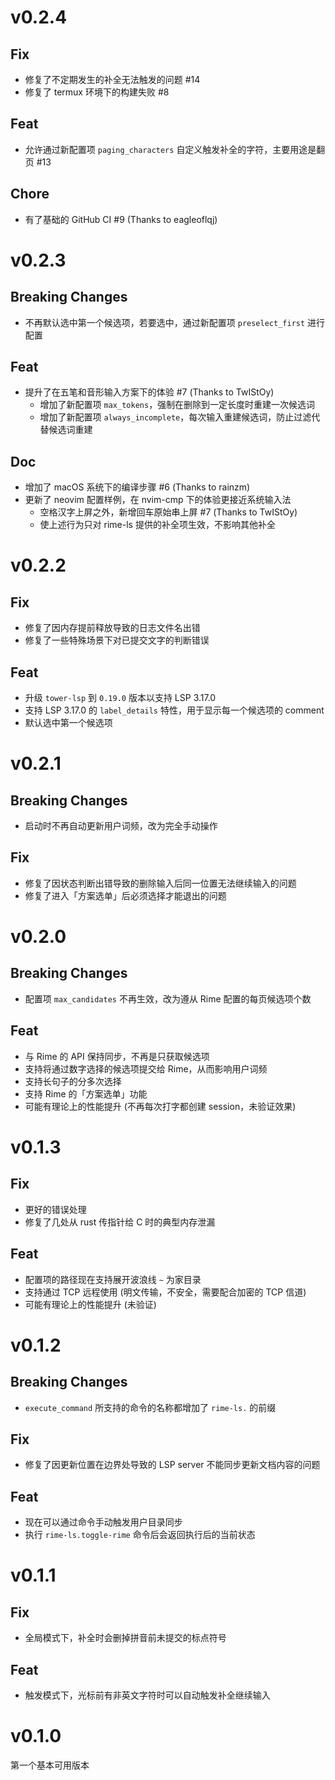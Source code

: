 # v0.2.4

## Fix
- 修复了不定期发生的补全无法触发的问题 #14
- 修复了 termux 环境下的构建失败 #8

## Feat
- 允许通过新配置项 `paging_characters` 自定义触发补全的字符，主要用途是翻页 #13

## Chore
- 有了基础的 GitHub CI #9 (Thanks to eagleoflqj)

# v0.2.3

## Breaking Changes
- 不再默认选中第一个候选项，若要选中，通过新配置项 `preselect_first` 进行配置

## Feat
- 提升了在五笔和音形输入方案下的体验 #7 (Thanks to TwIStOy)
    - 增加了新配置项 `max_tokens`，强制在删除到一定长度时重建一次候选词
    - 增加了新配置项 `always_incomplete`，每次输入重建候选词，防止过滤代替候选词重建

## Doc
- 增加了 macOS 系统下的编译步骤 #6 (Thanks to rainzm)
- 更新了 neovim 配置样例，在 nvim-cmp 下的体验更接近系统输入法
    - 空格汉字上屏之外，新增回车原始串上屏 #7 (Thanks to TwIStOy)
    - 使上述行为只对 rime-ls 提供的补全项生效，不影响其他补全

# v0.2.2

## Fix
- 修复了因内存提前释放导致的日志文件名出错
- 修复了一些特殊场景下对已提交文字的判断错误

## Feat
- 升级 `tower-lsp` 到 `0.19.0` 版本以支持 LSP 3.17.0
- 支持 LSP 3.17.0 的 `label_details` 特性，用于显示每一个候选项的 comment
- 默认选中第一个候选项

# v0.2.1

## Breaking Changes
- 启动时不再自动更新用户词频，改为完全手动操作

## Fix
- 修复了因状态判断出错导致的删除输入后同一位置无法继续输入的问题
- 修复了进入「方案选单」后必须选择才能退出的问题

# v0.2.0

## Breaking Changes
- 配置项 `max_candidates` 不再生效，改为遵从 Rime 配置的每页候选项个数

## Feat
- 与 Rime 的 API 保持同步，不再是只获取候选项
- 支持将通过数字选择的候选项提交给 Rime，从而影响用户词频
- 支持长句子的分多次选择
- 支持 Rime 的「方案选单」功能
- 可能有理论上的性能提升 (不再每次打字都创建 session，未验证效果)

# v0.1.3

## Fix
- 更好的错误处理
- 修复了几处从 rust 传指针给 C 时的典型内存泄漏

## Feat
- 配置项的路径现在支持展开波浪线 `~` 为家目录
- 支持通过 TCP 远程使用 (明文传输，不安全，需要配合加密的 TCP 信道)
- 可能有理论上的性能提升 (未验证)

# v0.1.2

## Breaking Changes
- `execute_command` 所支持的命令的名称都增加了 `rime-ls.` 的前缀

## Fix
- 修复了因更新位置在边界处导致的 LSP server 不能同步更新文档内容的问题

## Feat
- 现在可以通过命令手动触发用户目录同步
- 执行 `rime-ls.toggle-rime` 命令后会返回执行后的当前状态

# v0.1.1

## Fix
- 全局模式下，补全时会删掉拼音前未提交的标点符号

## Feat
- 触发模式下，光标前有非英文字符时可以自动触发补全继续输入

# v0.1.0

第一个基本可用版本

